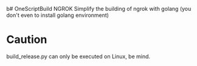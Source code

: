 b# OneScriptBuild NGROK
Simplify the building of ngrok with golang (you don't even to install golang environment)

# Caution
build_release.py can only be executed on Linux, be mind.
